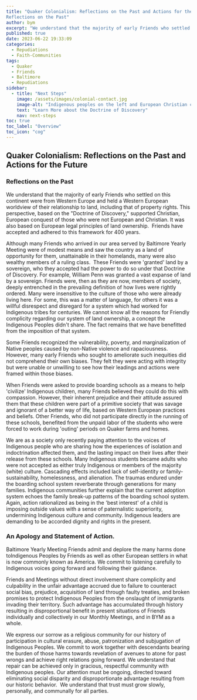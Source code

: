 ```yaml
---
title: "Quaker Colonialism: Reflections on the Past and Actions for the Future 
Reflections on the Past"
author: bym
excerpt: "We understand that the majority of early Friends who settled on this continent were from Western Europe and held a Western European worldview of their relationship to land, including that of property rights. This perspective, based on the Doctrine of Discovery, supported Christian, European conquest of those who were not European and Christian. It was also based on European legal principles of land ownership. Friends have accepted and adhered to this framework for 400 years."
published: true
date: 2023-06-22 19:33:09
categories:
  - Repudiations
  - Faith-Communities
tags:
  - Quaker
  - Friends
  - Baltimore
  - Repudiations
sidebar:
  - title: "Next Steps"
    image: /assets/images/colonial-contact.jpg
    image-alt: "Indigenous peoples on the left and European Christian colonizers on the right planting a cross. In the middle is Mother Earth."
    text: "Learn More about the Doctrine of Discovery"
    nav: next-steps 
toc: true
toc_label: "Overview"
toc_icon: "cog" 
---
```

## Quaker Colonialism: Reflections on the Past and Actions for the Future 

### Reflections on the Past 

We understand that the majority of early Friends who settled on this continent were from Western Europe and held a Western European worldview of their relationship to land, including that of property rights. This perspective, based on the "Doctrine of Discovery," supported Christian, European conquest of those who were not European and Christian. It was also based on European legal principles of land ownership.  Friends have accepted and adhered to this framework for 400 years. 

Although many Friends who arrived in our area served by Baltimore Yearly Meeting were of modest means and saw the country as a land of opportunity for them, unattainable in their homelands, many were also wealthy members of a ruling class.  These Friends were 'granted' land by a sovereign, who they accepted had the power to do so under that Doctrine of Discovery. For example, William Penn was granted a vast expanse of land by a sovereign. Friends were, then as they are now, members of society, deeply entrenched in the prevailing definition of how lives were rightly ordered. Many were insensitive to the culture of those who were already living here. For some, this was a matter of language, for others it was a willful disrespect and disregard for a system which had worked for Indigenous tribes for centuries. We cannot know all the reasons for Friendly complicity regarding our system of land ownership, a concept the Indigenous Peoples didn't share. The fact remains that we have benefitted from the imposition of that system. 

Some Friends recognized the vulnerability, poverty, and marginalization of Native peoples caused by non-Native violence and rapaciousness. However, many early Friends who sought to ameliorate such inequities did not comprehend their own biases. They felt they were acting with integrity but were unable or unwilling to see how their leadings and actions were framed within those biases. 

When Friends were asked to provide boarding schools as a means to help 'civilize' Indigenous children, many Friends believed they could do this with compassion. However, their inherent prejudice and their attitude assured them that these children were part of a primitive society that was savage and ignorant of a better way of life, based on Western European practices and beliefs. Other Friends, who did not participate directly in the running of these schools, benefited from the unpaid labor of the students who were forced to work during 'outing' periods on Quaker farms and homes. 

We are as a society only recently paying attention to the voices of Indigenous people who are sharing how the experiences of isolation and indoctrination affected them, and the lasting impact on their lives after their release from these schools. Many Indigenous students became adults who were not accepted as either truly Indigenous or members of the majority (white) culture. Cascading effects included lack of self-identity or family-sustainability, homelessness, and alienation. The traumas endured under the boarding school system reverberate through generations for many families. Indigenous communities further explain that the current adoption system echoes the family break-up patterns of the boarding school system. Again, action rationalized as being in the 'best interest' of a child is imposing outside values with a sense of paternalistic superiority, undermining Indigenous culture and community. Indigenous leaders are demanding to be accorded dignity and rights in the present.

### An Apology and Statement of Action. 

Baltimore Yearly Meeting Friends admit and deplore the many harms done toIndigenous Peoples by Friends as well as other European settlers in what is now commonly known as America. We commit to listening carefully to Indigenous voices going forward and following their guidance.

Friends and Meetings without direct involvement share complicity and culpability in the unfair advantage accrued due to failure to counteract social bias, prejudice, acquisition of land through faulty treaties, and broken promises to protect Indigenous Peoples from the onslaught of immigrants invading their territory. Such advantage has accumulated through history resulting in disproportional benefit in present situations of Friends individually and collectively in our Monthly Meetings, and in BYM as a whole.

We express our sorrow as a religious community for our history of participation in cultural erasure, abuse, patronization and subjugation of Indigenous Peoples. We commit to work together with descendants bearing the burden of those harms towards revelation of avenues to atone for past wrongs and achieve right relations going forward. We understand that repair can be achieved only in gracious, respectful community with Indigenous peoples. Our attention must be ongoing, directed toward eliminating social disparity and disproportionate advantage resulting from our historic behavior.  We understand that trust must grow slowly, personally, and communally for all parties.